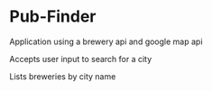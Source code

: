 # Pub-Finder

Application using a brewery api and google map api

Accepts user input to search for a city

Lists breweries by city name

